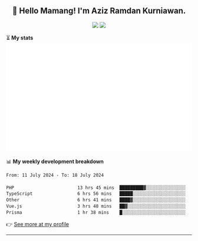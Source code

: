 <h2 align="center">👋 Hello Mamang! I'm Aziz Ramdan Kurniawan.</h2>  
<p align="center">
  <img src="https://komarev.com/ghpvc/?username=azizramdan">
  <img src="https://wakatime.com/badge/user/90056fa0-4c31-4eca-954e-2a3ac05896f9.svg">
</p>
    
⏳ **My stats**  
![](https://raw.githubusercontent.com/azizramdan/github-stats/master/generated/overview.svg#gh-dark-mode-only)

📊 **My weekly development breakdown**
<!--START_SECTION:waka-->

```txt
From: 11 July 2024 - To: 18 July 2024

PHP                        13 hrs 45 mins  █████████▓░░░░░░░░░░░░░░░   38.74 %
TypeScript                 6 hrs 56 mins   █████░░░░░░░░░░░░░░░░░░░░   19.53 %
Other                      6 hrs 41 mins   ████▓░░░░░░░░░░░░░░░░░░░░   18.87 %
Vue.js                     3 hrs 48 mins   ██▓░░░░░░░░░░░░░░░░░░░░░░   10.72 %
Prisma                     1 hr 38 mins    █░░░░░░░░░░░░░░░░░░░░░░░░   04.63 %
```

<!--END_SECTION:waka-->
👉 [See more at my profile](https://wakatime.com/@azizramdan)
***
